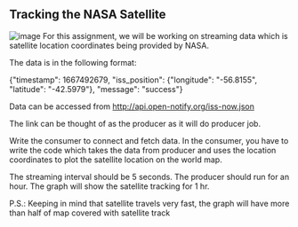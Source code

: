 ## Tracking the NASA Satellite
![image](https://github.com/Akhilmothe/603_Assignment_04/assets/114513479/8815187c-8cf4-42d5-a102-70479509c642)
For this assignment, we will be working on streaming data which is satellite location coordinates being provided by NASA.

The data is in the following format:

{"timestamp": 1667492679, "iss_position": {"longitude": "-56.8155", "latitude": "-42.5979"}, "message": "success"}

Data can be accessed from http://api.open-notify.org/iss-now.json

The link can be thought of as the producer as it will do producer job.

Write the consumer to connect and fetch data. In the consumer, you have to write the code which takes the data from producer and uses the location coordinates to plot the satellite location on the world map.

The streaming interval should be 5 seconds. The producer should run for an hour. The graph will show the satellite tracking for 1 hr.

P.S.: Keeping in mind that satellite travels very fast, the graph will have more than half of map covered with satellite track
